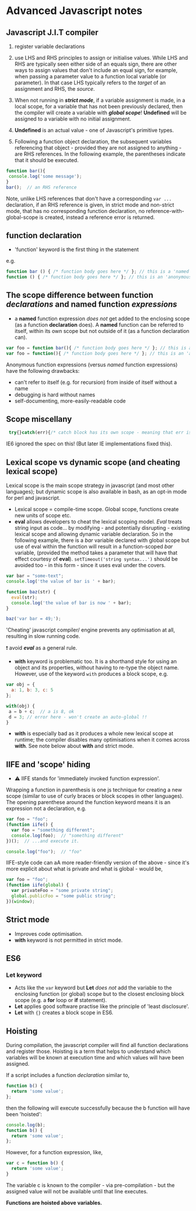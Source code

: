 # Advanced Javascript notes

## Javascript J.I.T compiler
 1. register variable declarations
 1. use LHS and RHS principles to assign or initialise values.  While LHS and RHS are typically seen either side of an equals sign, there are other ways to assign values that don't include an equal sign, for example, when passing a parameter value to a function local variable (or parameter).  In that case LHS typically refers to the _target_ of an assignment and RHS, the _source_.

 1. When not running in **_strict mode_**, if a variable assignment is made, in a local scope, for a variable that has not been previously declared, then the compiler will create a variable with **_global scope_**!  **Undefined** will be assigned to a variable with no initial assignment.
 1. **Undefined** is an actual value - one of Javascript's primitive types.
 1. Following a function object declaration, the subsequent variables referencing that object - provided they are not assigned to anything - are RHS references.  In the following example, the parentheses indicate that it should be executed.

 ```javascript
function bar(){
  console.log('some message');
}
bar();  // an RHS reference
```
Note, unlike LHS references that don't have a corresponding `var ...` declaration, if an RHS reference is given, in strict mode and non-strict mode, that has no corresponding function declaration, no reference-with-global-scope is created, instead a reference error is returned.

## function declaration
 - 'function' keyword is the first thing in the statement

e.g.
```javascript
function bar () { /* function body goes here */ }; // this is a 'named' function declaration
function () { /* function body goes here */ }; // this is an 'anonymous' function declaration
```

## The scope **difference** between function _declarations_ and **named** function _expressions_
 * a **named** function expression *does not* get added to the enclosing scope (as a function **declaration** does).  A **named** function can be referred to itself, within its own scope but not outside of it (as a function declaration can).
 ```javascript
 var foo = function bar(){ /* function body goes here */ }; // this is a 'named' function expression but 'bar' isn't part of any outer scope - it has its own scope only
 var foo = function(){ /* function body goes here */ }; // this is an 'anonymous' function expression
 ```

 Anonymous function expressions (versus _named_ function expressions) have the following drawbacks:
 - can't refer to itself (e.g. for recursion) from inside of itself without a name
 - debugging is hard without names
 - self-documenting, more-easily-readable code

## Scope miscellany
```javascript
 try{}catch(err){/* catch block has its own scope - meaning that err is not available outside of the catch block.*/}
 ```
 IE6 ignored the spec on this! (But later IE implementations fixed this).

 ## Lexical scope vs dynamic scope (and cheating lexical scope)
 Lexical scope is the main scope strategy in javascript (and most other languages); but dynamic scope is also available in bash, as an opt-in mode for perl and javascript.
  * Lexical scope = compile-time scope.  Global scope, functions create new units of scope etc.
  * **eval** allows developers to cheat the lexical scoping model.  _Eval_ treats string input as code... by modifying - and potentially disrupting - existing lexical scope and allowing dynamic variable declaration.  So in the following example, there is a _bar_ variable declared with global scope but use of eval within the function will result in a function-scoped _bar_ variable, (provided the method takes a parameter that will have that effect courtesy of **eval**).  `setTimeout('string syntax...')` should be avoided too - in this form - since it uses eval under the covers.

```javascript
var bar = "some-text";
console.log('the value of bar is ' + bar);

function baz(str) {
  eval(str);
  console.log('the value of bar is now ' + bar);
}

baz('var bar = 49;');
```

'Cheating' javascript compiler/ engine prevents any optimisation at all, resulting in slow running code.

:exclamation: avoid **_eval_** as a general rule.

 * **with** keyword is problematic too.  It is a shorthand style for using an object and its properties, without having to re-type the object name.  However, use of the keyword `with` produces a block scope, e.g.

```javascript
var obj = {
  a: 1, b: 3, c: 5
};

with(obj) {
 a = b + c;  // a is 8, ok
 d = 3; // error here - won't create an auto-global !!
}
```
 * **with** is especially bad as it produces a whole new lexical  scope at runtime; the compiler disables many optimisations when it comes across **with**.  See note below about **with** and strict mode.

## IIFE and 'scope' hiding
 * :warning: IIFE stands for 'immediately invoked function expression'.

Wrapping a function in parenthesis is one js technique for creating a new scope (similar to use of curly braces or block scopes in other languages).  The opening parenthese around the function keyword means it is an expression not a declaration, e.g.
```javascript
var foo = "foo";
(function iife() {
  var foo = "something different";
  console.log(foo);  // "something different"
})();  // ...and execute it.

console.log("foo");  // "foo"
```
IIFE-style code can aA more reader-friendly version of the above - since it's more explicit about what is private and what is global - would be,
```javascript
var foo = "foo";
(function iife(global) {
  var privateFoo = "some private string";
  global.publicFoo = "some public string";
})(window);
```

## Strict mode
 * Improves code optimisation.
 * **with** keyword is not permitted in strict mode.

## ES6
### **Let** keyword
 * Acts like the `var` keyword but **Let** _does not_ add the variable to the enclosing function (or global) scope but to the closest enclosing block scope (e.g. a **for** loop or **if** statement).
 * **Let** applies good software practise like the principle of 'least disclosure'.
 * **Let** with `{}` creates a block scope in ES6.

## Hoisting
During compilation, the javascript compiler will find all function declarations and register those.  Hoisting is a term that helps to understand which variables will be known at execution time and which values will have been assigned.

 If a script includes a function *declaration* similar to,
```javascript
function b() {
  return 'some value';
};
```
then the following will execute successfully because the b function will have been 'hoisted':
```javascript
console.log(b);
function b() {
  return 'some value';
};
```
However, for a function expression, like,
```javascript
var c = function b() {
  return 'some value';
}
```
The variable c is known to the compiler - via pre-compilation - but the assigned value will not be available until that line executes.

**Functions are hoisted above variables.**
